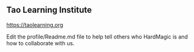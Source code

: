 ## Tao Learning Institute

https://taolearning.org

Edit the profile/Readme.md file to help tell others who HardMagic is and how to collaborate with us.
